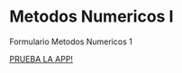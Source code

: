 # Metodos Numericos I
Formulario Metodos Numericos 1


[PRUEBA LA APP!](https://sergioska27-metodos-numericos-i-main-8vm175.streamlit.app/)
